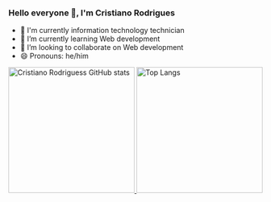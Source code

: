 ### Hello everyone 👋, I'm Cristiano Rodrigues


- 🔭 I'm currently information technology technician
- 🌱 I’m currently learning Web development
- 👯 I’m looking to collaborate on Web development
- 😄 Pronouns: he/him

<div>
  <a href="https://github.com/cristianorr25">
<img height="250em"  src="https://camo.githubusercontent.com/3c5300d1b768c6160562132b10471316a378e42e20d30278fd1de674b5936c95/68747470733a2f2f6769746875622d726561646d652d73746174732e76657263656c2e6170702f6170693f757365726e616d653d637269737469616e6f727232352673686f775f69636f6e733d74727565267468656d653d746f6b796f6e69676874" alt="Cristiano Rodriguess GitHub stats" data-canonical-src="https://github-readme-stats.vercel.app/api?username=cristianorr25&amp;show_icons=true&amp;theme=tokyonight" style="max-width: 100%;"/>
  
  <img height="250em" src="https://camo.githubusercontent.com/617ad5606e20accf3d696d86759958b7cd8066ea93632d197d6fd3839c6197f9/68747470733a2f2f6769746875622d726561646d652d73746174732e76657263656c2e6170702f6170692f746f702d6c616e67732f3f757365726e616d653d637269737469616e6f72723235266c616e67735f636f756e743d37267468656d653d746f6b796f6e69676874" alt="Top Langs" data-canonical-src="https://github-readme-stats.vercel.app/api/top-langs/?username=cristianorr25&amp;langs_count=7&amp;theme=tokyonight" style="max-width: 100%;"/>
</div>  
